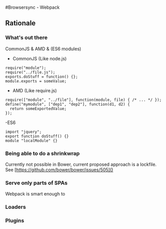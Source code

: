 #Browsersync - Webpack

## Rationale

### What's out there 
CommonJS & AMD & (ES6 modules)

- CommonJS (Like node.js)
```
require("module");
require("../file.js");
exports.doStuff = function() {};
module.exports = someValue;
```

- AMD (Like require.js)
```
require(["module", "../file"], function(module, file) { /* ... */ });
define("mymodule", ["dep1", "dep2"], function(d1, d2) {
  return someExportedValue;
});
```
-ES6 

```
import "jquery";
export function doStuff() {}
module "localModule" {}
```

### Being able to do a shrinkwrap

Currently not possible in Bower, current proposed approach is a lockfile. See
[https://github.com/bower/bower/issues/505]()

### Serve only parts of SPAs
Webpack is smart enough to 

### Loaders

### Plugins
